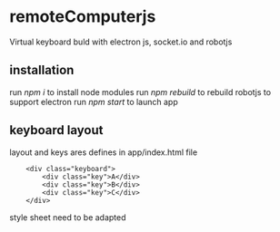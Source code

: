 # remoteComputerjs

Virtual keyboard buld with electron js, socket.io and robotjs

## installation

run _npm i_ to install node modules
run _npm rebuild_ to rebuild robotjs to support electron
run _npm start_ to launch app


## keyboard layout

layout and keys ares defines in app/index.html file

		<div class="keyboard">
			<div class="key">A</div>
			<div class="key">B</div>
			<div class="key">C</div>
		</div>
	
style sheet need to be adapted 
